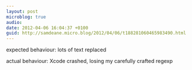 ```yaml
---
layout: post
microblog: true
audio: 
date: 2012-04-06 16:04:37 +0100
guid: http://samdeane.micro.blog/2012/04/06/t188281060465983490.html
---
```

expected behaviour: lots of text replaced

actual behaviour: Xcode crashed, losing my carefully crafted regexp
